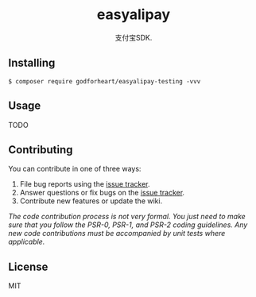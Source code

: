 <h1 align="center"> easyalipay </h1>

<p align="center"> 支付宝SDK.</p>


## Installing

```shell
$ composer require godforheart/easyalipay-testing -vvv
```

## Usage

TODO

## Contributing

You can contribute in one of three ways:

1. File bug reports using the [issue tracker](https://github.com/godforheart/easyalipay/issues).
2. Answer questions or fix bugs on the [issue tracker](https://github.com/godforheart/easyalipay/issues).
3. Contribute new features or update the wiki.

_The code contribution process is not very formal. You just need to make sure that you follow the PSR-0, PSR-1, and PSR-2 coding guidelines. Any new code contributions must be accompanied by unit tests where applicable._

## License

MIT
